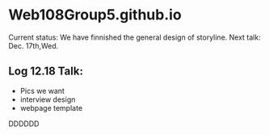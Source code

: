 # Web108Group5.github.io
Current status: We have finnished the general design of storyline.
Next talk: Dec. 17th,Wed.
## Log 12.18 Talk:

- Pics we want
- interview design
- webpage template

DDDDDD
